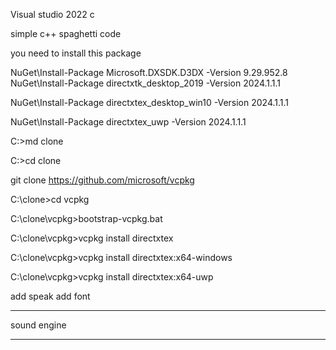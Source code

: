 Visual studio 2022 c

simple c++ spaghetti code 

you need to install this package

NuGet\Install-Package Microsoft.DXSDK.D3DX -Version 9.29.952.8
NuGet\Install-Package directxtk_desktop_2019 -Version 2024.1.1.1

NuGet\Install-Package directxtex_desktop_win10 -Version 2024.1.1.1

NuGet\Install-Package directxtex_uwp -Version 2024.1.1.1

C:\>md clone

C:\>cd clone

git clone https://github.com/microsoft/vcpkg

C:\clone>cd vcpkg

C:\clone\vcpkg>bootstrap-vcpkg.bat

C:\clone\vcpkg>vcpkg install directxtex

C:\clone\vcpkg>vcpkg install directxtex:x64-windows

C:\clone\vcpkg>vcpkg install directxtex:x64-uwp


add speak
add font

*******************************************************
sound engine 
*******************************************************

 
